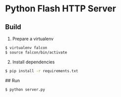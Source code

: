 # Python Flash HTTP Server

## Build

  1. Prepare a virtualenv

```sh
$ virtualenv falcon
$ source falcon/bin/activate
```

  2. Install dependencies

```sh
$ pip install -r requirements.txt
```

## Run

```sh
$ python server.py
```
